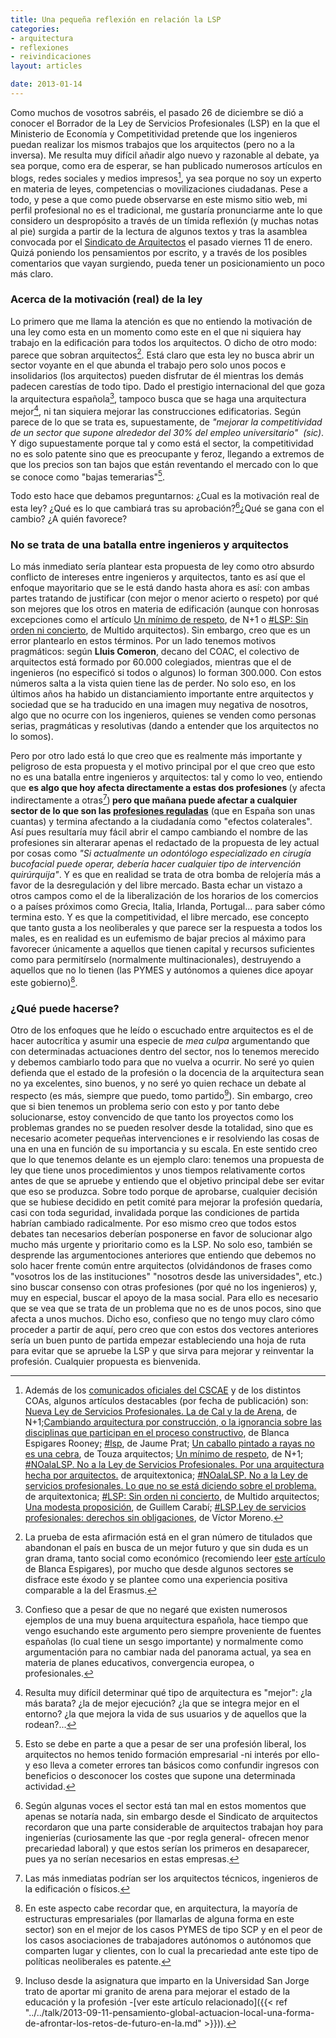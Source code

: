 ```yaml
---
title: Una pequeña reflexión en relación la LSP
categories:
- arquitectura
- reflexiones
- reivindicaciones
layout: articles

date: 2013-01-14
---
```

Como muchos de vosotros sabréis, el pasado 26 de diciembre se dió a conocer el Borrador de la Ley de Servicios Profesionales (LSP) en la que el Ministerio de Economía y Competitividad pretende que los ingenieros puedan realizar los mismos trabajos que los arquitectos (pero no a la inversa). Me resulta muy difícil añadir algo nuevo y razonable al debate, ya sea porque, como era de esperar, se han publicado numerosos artículos en blogs, redes sociales y medios impresos[^1], ya sea porque no soy un experto en materia de leyes, competencias o movilizaciones ciudadanas. Pese a todo, y pese a que como puede observarse en este mismo sitio web, mi perfil profesional no es el tradicional, me gustaría pronunciarme ante lo que considero un despropósito a través de un tímida reflexión (y muchas notas al pie) surgida a partir de la lectura de algunos textos y tras la asamblea convocada por el <a href="http://www.sindicatoarquitectos.es/">Sindicato de Arquitectos</a> el pasado viernes 11 de enero. Quizá poniendo los pensamientos por escrito, y a través de los posibles comentarios que vayan surgiendo, pueda tener un posicionamiento un poco más claro.<!--more-->

### Acerca de la motivación (real) de la ley

Lo primero que me llama la atención es que no entiendo la motivación de una ley como esta en un momento como este en el que ni siquiera hay trabajo en la edificación para todos los arquitectos. O dicho de otro modo: parece que sobran arquitectos[^2]. Está claro que esta ley no busca abrir un sector voyante en el que abunda el trabajo pero solo unos pocos e insolidarios (los arquitectos) pueden disfrutar de él mientras los demás padecen carestías de todo tipo. Dado el prestigio internacional del que goza la arquitectura española[^3], tampoco busca que se haga una arquitectura mejor[^4], ni tan siquiera mejorar las construcciones edificatorias. Según parece de lo que se trata es, supuestamente, de <i>"mejorar la competitividad de un sector que supone alrededor del 30% del empleo universitario"&nbsp; (sic)</i>. Y digo supuestamente porque tal y como está el sector, la competitividad no es solo patente sino que es preocupante y feroz, llegando a extremos de que los precios son tan bajos que están reventando el mercado con lo que se conoce como "bajas temerarias"[^5].

Todo esto hace que debamos preguntarnos: ¿Cual es la motivación real de esta ley? ¿Qué es lo que cambiará tras su aprobación?[^6]¿Qué se gana con el cambio? ¿A quién favorece?

### No se trata de una batalla entre ingenieros y arquitectos
Lo más inmediato sería plantear esta propuesta de ley como otro absurdo conflicto de intereses entre ingenieros y arquitectos, tanto es así que el enfoque mayoritario que se le está dando hasta ahora es así: con ambas partes tratando de justificar (con mejor o menor acierto o respeto) por qué son mejores que los otros en materia de edificación (aunque con honrosas excepciones como el artículo <a href="http://nmas1.wordpress.com/2013/01/05/un-minimo-de-respeto/">Un mínimo de respeto</a>, de N+1 o <a href="http://multido.blogspot.com.es/2013/01/lsp-sin-orden-ni-concierto.html">#LSP: Sin orden ni concierto</a>, de Multido arquitectos). Sin embargo, creo que es un error plantearlo en estos términos. Por un lado tenemos motivos pragmáticos: según **Lluis Comeron**, decano del COAC, el colectivo de arquitectos está formado por 60.000 colegiados, mientras que el de ingenieros (no especificó si todos o algunos) lo forman 300.000. Con estos números salta a la vista quien tiene las de perder. No solo eso, en los últimos años ha habido un distanciamiento importante entre arquitectos y sociedad que se ha traducido en una imagen muy negativa de nosotros, algo que no ocurre con los ingenieros, quienes se venden como personas serias, pragmáticas y resolutivas (dando a entender que los arquitectos no lo somos).

Pero por otro lado está lo que creo que es realmente más importante y peligroso de esta propuesta y el motivo principal por el que creo que esto no es una batalla entre ingenieros y arquitectos: tal y como lo veo, entiendo que <strong>es algo que hoy afecta directamente a estas dos profesiones </strong>(y afecta indirectamente a otras[^7])<strong> pero que mañana puede afectar a cualquier sector de lo que son las <a href="http://es.wikipedia.org/wiki/Profesion_regulada">profesiones reguladas</a></strong> (que en España son unas cuantas) y termina afectando a la ciudadanía como "efectos colaterales". Así pues resultaría muy fácil abrir el campo cambiando el nombre de las profesiones sin alterarar apenas el redactado de la propuesta de ley actual por cosas como <em>"Si actualmente un odontólogo especializado en cirugía bucofacial puede operar, debería hacer cualquier tipo de intervención quirúrquija"</em>. Y es que en realidad se trata de otra bomba de relojería más a favor de la desregulación y del libre mercado. Basta echar un vistazo a otros campos como el de la liberalización de los horarios de los comercios o a países próximos como Grecia, Italia, Irlanda, Portugal... para saber cómo termina esto. Y es que la competitividad, el libre mercado, ese concepto que tanto gusta a los neoliberales y que parece ser la respuesta a todos los males, es en realidad es un eufemismo de bajar precios al máximo para favorecer únicamente a aquellos que tienen capital y recursos suficientes como para permitírselo (normalmente multinacionales), destruyendo a aquellos que no lo tienen (las PYMES y autónomos a quienes dice apoyar este gobierno)[^8].</p>

### ¿Qué puede hacerse?

Otro de los enfoques que he leído o escuchado entre arquitectos es el de hacer autocrítica y asumir una especie de <em>mea culpa</em> argumentando que con determinadas actuaciones dentro del sector, nos lo tenemos merecido y debemos cambiarlo todo para que no vuelva a ocurrir. No seré yo quien defienda que el estado de la profesión o la docencia de la arquitectura sean no ya excelentes, sino buenos, y no seré yo quien rechace un debate al respecto (es más, siempre que puedo, tomo partido[^9]). Sin embargo, creo que si bien tenemos un problema serio con esto y por tanto debe solucionarse, estoy convencido de que tanto los proyectos como los problemas grandes no se pueden resolver desde la totalidad, sino que es necesario acometer pequeñas intervenciones e ir resolviendo las cosas de una en una en función de su importancia y su escala. En este sentido creo que lo que tenemos delante es un ejemplo claro: tenemos una propuesta de ley que tiene unos procedimientos y unos tiempos relativamente cortos antes de que se apruebe y entiendo que el objetivo principal debe ser evitar que eso se produzca. Sobre todo porque de aprobarse, cualquier decisión que se hubiese decidido en petit comité para mejorar la profesión quedaría, casi con toda seguridad, invalidada porque las condiciones de partida habrían cambiado radicalmente. Por eso mismo creo que todos estos debates tan necesarios deberían posponerse en favor de solucionar algo mucho más urgente y prioritario como es la LSP.
No solo eso, también se desprende las argumentociones anteriores que entiendo que debemos no solo hacer frente común entre arquitectos (olvidándonos de frases como "vosotros los de las instituciones" "nosotros desde las universidades", etc.) sino buscar consenso con otras profesiones (por qué no los ingenieros) y, muy en especial, buscar el apoyo de la masa social. Para ello es necesario que se vea que se trata de un problema que no es de unos pocos, sino que afecta a unos muchos.
Dicho eso, confieso que no tengo muy claro cómo proceder a partir de aquí, pero creo que con estos dos vectores anteriores sería un buen punto de partida empezar estableciendo una hoja de ruta para evitar que se apruebe la LSP y que sirva para mejorar y reinventar la profesión. Cualquier propuesta es bienvenida.

[^1]: Además de los <a href="http://www.cscae.com/index.php?option=com_content&amp;view=article&amp;id=469:comunicado-del-presidente-del-consejo-superior-a-los-arquitectos-de-toda-espana-sobre-ley-de-servicios-profesionales&amp;catid=35:editorial&amp;Itemid=54">comunicados oficiales del CSCAE</a> y de los distintos COAs, algunos artículos destacables (por fecha de publicación) son: <a href="http://nmas1.wordpress.com/2013/01/02/nueva-ley-de-servicios-profesionales-la-de-cal-y-la-de-arena/">Nueva Ley de Servicios Profesionales. La de Cal y la de&nbsp;Arena</a>, de N+1;<a href="http://blancaespigaresrooney.wordpress.com/2013/01/02/cambiando-arquitectura-por-construccion-o-la-ignorancia-sobre-las-disciplinas-que-participan-en-el-proceso-constructivo/">Cambiando arquitectura por construcción, o la ignorancia sobre las disciplinas que participan en el proceso constructivo</a>, de Blanca Espigares Rooney; <a href="http://www.jaumepratarquitecto.com/2012/12/0-0-1-1471-8092-mmjarq-67-19-9544-14.html">#lsp</a>, de Jaume Prat; <a href="http://www.touza.com/blog/2013/01/un-caballo-pintado-a-rayas-no-es-una-cebra-l-kahn/">Un caballo pintado a rayas no es una cebra</a>, de Touza arquitectos; <a href="http://nmas1.wordpress.com/2013/01/05/un-minimo-de-respeto/">Un mínimo de respeto</a>, de N+1; <a href="http://arquitextonica.net/2013/01/04/noalalsp-no-a-la-ley-de-servicios-profesionales-por-una-arquitectura-hecha-por-arquitectos/">#NOalaLSP. No a la Ley de Servicios Profesionales. Por una arquitectura hecha por arquitectos.</a> de arquitextonica; <a href="http://arquitextonica.net/2013/01/07/noalalsp-no-a-la-ley-de-servicios-profesionales-lo-que-no-se-esta-diciendo-sobre-el-problema/">#NOalaLSP. No a la Ley de servicios profesionales. Lo que no se está diciendo sobre el problema.</a> de arquitextonica; <a href="http://multido.blogspot.com.es/2013/01/lsp-sin-orden-ni-concierto.html">#LSP: Sin orden ni concierto</a>, de Multido arquitectos; <a href="http://dearquitecturayafecciones.wordpress.com/2013/01/14/una-modesta-proposicion/">Una modesta proposición</a>, de Guillem Carabí; <a href="http://vmoreno.net/ley-de-servicios-profesionales-derechos-sin-obligaciones/">#LSP.Ley de servicios profesionales: derechos sin obligaciones</a>, de Víctor Moreno.
[^2]: La prueba de esta afirmación está en el gran número de titulados que abandonan el país en busca de un mejor futuro y que sin duda es un gran drama, tanto social como económico (recomiendo leer <a href="http://blancaespigaresrooney.wordpress.com/2012/11/17/yo-he-costado-230-000-euros-a-los-espanoles/">este artículo</a> de Blanca Espigares), por mucho que desde algunos sectores se disfrace este éxodo y se plantee como una experiencia positiva comparable a la del Erasmus.
[^3]: Confieso que a pesar de que no negaré que existen numerosos ejemplos de una muy buena arquitectura española, hace tiempo que vengo esuchando este argumento pero siempre proveniente de fuentes españolas (lo cual tiene un sesgo importante) y normalmente como argumentación para no cambiar nada del panorama actual, ya sea en materia de planes educativos, convergencia europea, o&nbsp; profesionales.
[^4]: Resulta muy difícil determinar qué tipo de arquitectura es "mejor": ¿la más barata? ¿la de mejor ejecución? ¿la que se integra mejor en el entorno? ¿la que mejora la vida de sus usuarios y de aquellos que la rodean?...
[^5]: Esto se debe en parte a que a pesar de ser una profesión liberal, los arquitectos no hemos tenido formación empresarial -ni interés por ello- y eso lleva a cometer errores tan básicos como confundir ingresos con beneficios o desconocer los costes que supone una determinada actividad.
[^6]: Según algunas voces el sector está tan mal en estos momentos que apenas se notaría nada, sin embargo desde el Sindicato de arquitectos recordaron que una parte considerable de arquitectos trabajan hoy para ingenierías (curiosamente las que -por regla general- ofrecen menor precariedad laboral) y que estos serían los primeros en desaparecer, pues ya no serían necesarios en estas empresas.
[^7]: Las más inmediatas podrían ser los arquitectos técnicos, ingenieros de la edificación o físicos.
[^8]: En este aspecto cabe recordar que, en arquitectura, la mayoría de estructuras empresariales (por llamarlas de alguna forma en este sector) son en el mejor de los casos PYMES de tipo SCP y en el peor de los casos asociaciones de trabajadores autónomos o autónomos que comparten lugar y clientes, con lo cual la precariedad ante este tipo de políticas neoliberales es patente.
[^9]: Incluso desde la asignatura que imparto en la Universidad San Jorge trato de aportar mi granito de arena para mejorar el estado de la educación y la profesión -[ver este artículo relacionado]({{< ref "../../talk/2013-09-11-pensamiento-global-actuacion-local-una-forma-de-afrontar-los-retos-de-futuro-en-la.md" >}})).
